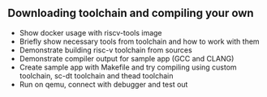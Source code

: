 ## Downloading toolchain and compiling your own

- Show docker usage with riscv-tools image
- Briefly show necessary tools from toolchain and how to work with them
- Demonstrate building risc-v toolchain from sources
- Demonstrate compiler output for sample app (GCC and CLANG)
- Create sample app with Makefile and try compiling using custom toolchain, sc-dt toolchain
  and thead toolchain
- Run on qemu, connect with debugger and test out
